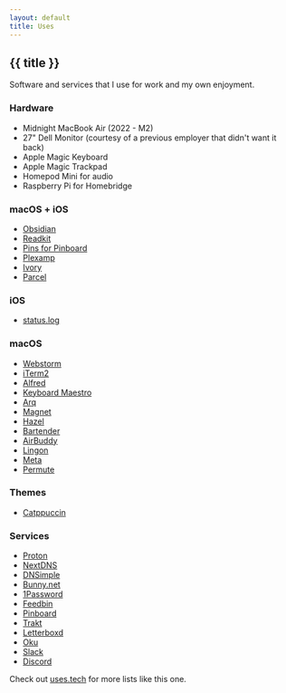 ```yaml
---
layout: default
title: Uses
---
```


<h2
  class="m-0 text-xl font-black leading-tight tracking-normal dark:text-gray-200 md:text-2xl mb-2"
>
  {{ title }}
</h2>

Software and services that I use for work and my own enjoyment.

<h3 className="text-xl font-extrabold leading-9 tracking-tight text-gray-900 dark:text-gray-100 sm:text-2xl sm:leading-10 md:text-4xl md:leading-14">Hardware</h3>

- Midnight MacBook Air (2022 - M2)
- 27" Dell Monitor (courtesy of a previous employer that didn't want it back)
- Apple Magic Keyboard
- Apple Magic Trackpad
- Homepod Mini for audio
- Raspberry Pi for Homebridge

<h3 className="text-xl font-extrabold leading-9 tracking-tight text-gray-900 dark:text-gray-100 sm:text-2xl sm:leading-10 md:text-4xl md:leading-14">macOS + iOS</h3>

- [Obsidian](https://obsidian.md)
- [Readkit](https://readkit.app)
- [Pins for Pinboard](https://get-pins.app)
- [Plexamp](https://plexamp.com)
- [Ivory](https://tapbots.com/ivory)
- [Parcel](https://parcelapp.net)

<h3 className="text-xl font-extrabold leading-9 tracking-tight text-gray-900 dark:text-gray-100 sm:text-2xl sm:leading-10 md:text-4xl md:leading-14">iOS</h3>

- [status.log](https://apps.apple.com/ca/app/status-log/id6444921793)

<h3 className="text-xl font-extrabold leading-9 tracking-tight text-gray-900 dark:text-gray-100 sm:text-2xl sm:leading-10 md:text-4xl md:leading-14">macOS</h3>

- [Webstorm](https://www.jetbrains.com/webstorm/)
- [iTerm2](https://iterm2.com)
- [Alfred](https://alfredapp.com)
- [Keyboard Maestro](https://www.keyboardmaestro.com/)
- [Arq](https://www.arqbackup.com)
- [Magnet](https://magnet.crowdcafe.com)
- [Hazel](https://www.noodlesoft.com)
- [Bartender](https://www.macbartender.com)
- [AirBuddy](https://v2.airbuddy.app)
- [Lingon](https://www.peterborgapps.com/lingon)
- [Meta](https://www.nightbirdsevolve.com/meta)
- [Permute](https://software.charliemonroe.net/permute)

<h3 className="text-xl font-extrabold leading-9 tracking-tight text-gray-900 dark:text-gray-100 sm:text-2xl sm:leading-10 md:text-4xl md:leading-14">Themes</h3>

- [Catppuccin](https://github.com/catppuccin)

<h3 className="text-xl font-extrabold leading-9 tracking-tight text-gray-900 dark:text-gray-100 sm:text-2xl sm:leading-10 md:text-4xl md:leading-14">Services</h3>

- <a href="https://pr.tn/ref/X775YX40Z50G" onclick="va('event',{name:'Proton referral',data:{location:'Uses'}})">Proton</a>
- <a href="https://nextdns.io/?from=m56mt3z6" onclick="va('event',{name:'NextDNS referral',data:{location:'Uses'}})">NextDNS</a>
- <a href="https://dnsimple.com/r/3a7cbb9e15df8f" onclick="va('event',{name:'DNSimple referral',data:{location:'Uses'}})">DNSimple</a>
- <a href="https://bunny.net?ref=revw3mehej" onclick="va('event',{name:'Bunny.net referral',data:{location:'Uses'}})">Bunny.net</a>
- [1Password](https://1password.com)
- [Feedbin](https://feedbin.com)
- [Pinboard](https://pinboard.in)
- [Trakt](https://trakt.tv)
- [Letterboxd](https://letterboxd.com)
- [Oku](https://oku.club)
- [Slack](http://slack.com)
- [Discord](http://discord.com)

Check out [uses.tech](https://uses.tech) for more lists like this one.
